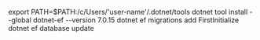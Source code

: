 export PATH=$PATH:/c/Users/'user-name'/.dotnet/tools
dotnet tool install --global dotnet-ef --version 7.0.15
dotnet ef migrations add FirstInitialize
dotnet ef database update





